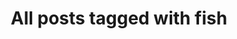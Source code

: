 ---
layout: tag
title: "All posts tagged with fish"
permalink: /weblog/tags/fish/
taxonomy: fish
---